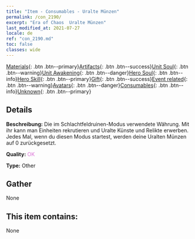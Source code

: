 ```yaml
---
title: "Item - Consumables - Uralte Münzen"
permalink: /con_2190/
excerpt: "Era of Chaos  Uralte Münzen"
last_modified_at: 2021-07-27
locale: de
ref: "con_2190.md"
toc: false
classes: wide
---
```

 [Materials](/ItemsDE/){: .btn .btn--primary}[Artifacts](/ItemsDE/Artifacts/){: .btn .btn--success}[Unit Soul](/ItemsDE/UnitSoul/){: .btn .btn--warning}[Unit Awakening](/ItemsDE/UnitAwakening/){: .btn .btn--danger}[Hero Soul](/ItemsDE/HeroSoul/){: .btn .btn--info}[Hero Skill](/ItemsDE/HeroSkill/){: .btn .btn--primary}[Gift](/ItemsDE/Gift/){: .btn .btn--success}[Event related](/ItemsDE/Events/){: .btn .btn--warning}[Avatars](/ItemsDE/Avatars/){: .btn .btn--danger}[Consumables](/ItemsDE/Consumables/){: .btn .btn--info}[Unknown](/ItemsDE/Unknown/){: .btn .btn--primary}

## Details
 **Beschreibung:** Die im Schlachtfeldruinen-Modus verwendete Währung. Mit ihr kann man Einheiten rekrutieren und Uralte Künste und Relikte erwerben. Jedes Mal, wenn du diesen Modus startest, werden deine Uralten Münzen auf 0 zurückgesetzt.

 **Quality:** <span style="color: #DA70D6">OK</span>

 **Type:** Other

## Gather

  None

## This item contains:

  None

